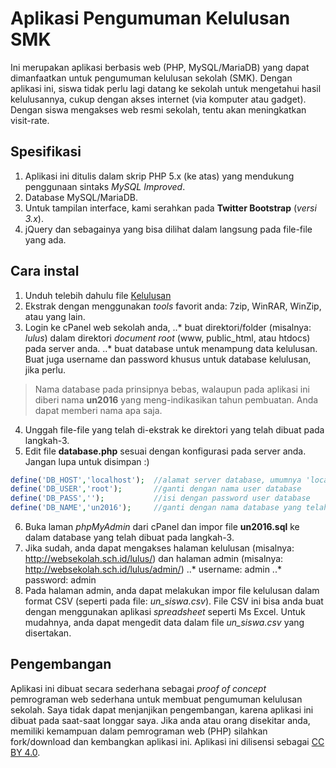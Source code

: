 # Aplikasi Pengumuman Kelulusan SMK
Ini merupakan aplikasi berbasis web (PHP, MySQL/MariaDB) yang dapat dimanfaatkan untuk pengumuman kelulusan sekolah (SMK). Dengan aplikasi ini, siswa tidak perlu lagi datang ke sekolah untuk mengetahui hasil kelulusannya, cukup dengan akses internet (via komputer atau gadget). Dengan siswa mengakses web resmi sekolah, tentu akan meningkatkan visit-rate.

## Spesifikasi
1. Aplikasi ini ditulis dalam skrip PHP 5.x (ke atas) yang mendukung penggunaan sintaks _MySQL Improved_.
2. Database MySQL/MariaDB. 
3. Untuk tampilan interface, kami serahkan pada **Twitter Bootstrap** (*versi 3.x*).
4. jQuery dan sebagainya yang bisa dilihat dalam langsung pada file-file yang ada.

## Cara instal
1. Unduh telebih dahulu file [Kelulusan](https://github.com/slametbsan/kelulusan/archive/kelulusan.zip)
2. Ekstrak dengan menggunakan _tools_ favorit anda: 7zip, WinRAR, WinZip, atau yang lain.
3. Login ke cPanel web sekolah anda, 
..* buat direktori/folder (misalnya: *lulus*) dalam direktori _document root_ (www, public_html, atau htdocs) pada server anda.
..* buat database untuk menampung data kelulusan. Buat juga username dan password khusus untuk database kelulusan, jika perlu.
> Nama database pada prinsipnya bebas, walaupun pada aplikasi ini diberi nama **un2016** yang meng-indikasikan tahun pembuatan. Anda dapat memberi nama apa saja.
4. Unggah file-file yang telah di-ekstrak ke direktori yang telah dibuat pada langkah-3.
5. Edit file **database.php** sesuai dengan konfigurasi pada server anda. Jangan lupa untuk disimpan :)
```php
define('DB_HOST','localhost');  //alamat server database, umumnya 'localhost'
define('DB_USER','root');       //ganti dengan nama user database
define('DB_PASS','');           //isi dengan password user database
define('DB_NAME','un2016');     //ganti dengan nama database yang telah dibuat
```
6. Buka laman *phpMyAdmin* dari cPanel dan impor file **un2016.sql** ke dalam database yang telah dibuat pada langkah-3.
7. Jika sudah, anda dapat mengakses halaman kelulusan (misalnya: http://websekolah.sch.id/lulus/) dan halaman admin (misalnya: http://websekolah.sch.id/lulus/admin/)
..* username: admin
..* password: admin
8. Pada halaman admin, anda dapat melakukan impor file kelulusan dalam format CSV (seperti pada file: *un_siswa.csv*). File CSV ini bisa anda buat dengan menggunakan aplikasi _spreadsheet_ seperti Ms Excel. Untuk mudahnya, anda dapat mengedit data dalam file *un_siswa.csv* yang disertakan.

## Pengembangan
Aplikasi ini dibuat secara sederhana sebagai *proof of concept* pemrograman web sederhana untuk membuat pengumuman kelulusan sekolah. Saya tidak dapat menjanjikan pengembangan, karena aplikasi ini dibuat pada saat-saat longgar saya. Jika anda atau orang disekitar anda, memiliki kemampuan dalam pemrograman web (PHP) silahkan fork/download dan kembangkan aplikasi ini.
Aplikasi ini dilisensi sebagai [CC BY 4.0](https://creativecommons.org/licenses/by/4.0/deed.id).
